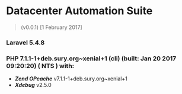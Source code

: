 # Datacenter Automation Suite 
> (v0.0.1) [1 February 2017]


###  **Laravel** 5.4.8

###  **PHP** 7.1.1-1+deb.sury.org~xenial+1 (cli) (built: Jan 20 2017 09:20:20) ( NTS ) with: 
- **_Zend OPcache_** v7.1.1-1+deb.sury.org~xenial+1
- **_Xdebug_** v2.5.0 